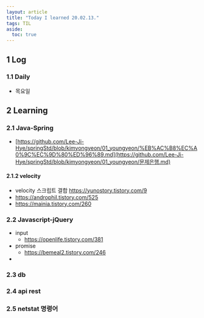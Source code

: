 ```yaml
---
layout: article
title: "Today I learned 20.02.13."
tags: TIL
aside:
  toc: true
---
```


## 1 Log

### 1.1 Daily

- 목요일




## 2 Learning

### 2.1 Java-Spring

- [https://github.com/Lee-Ji-Hye/springStd/blob/kimyongyeon/01_youngyeon/%EB%AC%B8%EC%A0%9C%EC%9D%80%ED%96%89.md](https://github.com/Lee-Ji-Hye/springStd/blob/kimyongyeon/01_youngyeon/문제은행.md)

#### 2.1.2 velocity

- velocity 스크립트 결합 https://yunostory.tistory.com/9
- https://androphil.tistory.com/525
- https://mainia.tistory.com/260


### 2.2 Javascript-jQuery

- input
  - https://openlife.tistory.com/381
- promise
  - https://bemeal2.tistory.com/246
- 

### 2.3 db

### 2.4 api rest

### 2.5 netstat 명령어


